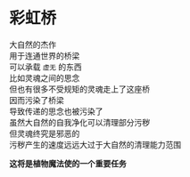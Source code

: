 # 彩虹桥
大自然的杰作  
用于连通世界的桥梁  
可以承载 `虚无` 的东西  
比如灵魂之间的思念  
但也有很多不受规矩的灵魂走上了这座桥  
因而污染了桥梁  
导致传递的思念也被污染了  
虽然大自然的自我净化可以清理部分污秽  
但灵魂终究是邪恶的  
污秽产生的速度远远大过于大自然的清理能力范围  

**这将是植物魔法使的一个重要任务**  